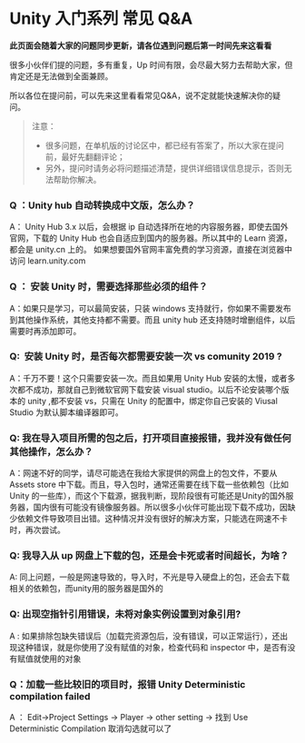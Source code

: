 # Unity 入门系列 常见 Q&A

**此页面会随着大家的问题同步更新，请各位遇到问题后第一时间先来这看看**

很多小伙伴们提的问题，多有重复，Up 时间有限，会尽最大努力去帮助大家，但肯定还是无法做到全面兼顾。

所以各位在提问前，可以先来这里看看常见Q&A，说不定就能快速解决你的疑问。



>注意：  
>* 很多问题，在单机版的讨论区中，都已经有答案了，所以大家在提问前，最好先翻翻评论；  
>* 另外，提问时请务必将问题描述清楚，提供详细错误信息提示，否则无法帮助你解决。


### Q ：Unity hub 自动转换成中文版，怎么办？

A： Unity Hub 3.x 以后，会根据 ip 自动选择所在地的内容服务器，即使去国外官网，下载的 Unity Hub 也会自适应到国内的服务器。所以其中的 Learn 资源，都会是 unity.cn 上的。
如果想要国外官网丰富免费的学习资源，直接在浏览器中访问 learn.unity.com

### Q ： 安装 Unity 时，需要选择那些必须的组件？
A：如果只是学习，可以最简安装，只装 windows 支持就行，你如果不需要发布到其他操作系统，其他支持都不需要。而且 unity hub 还支持随时增删组件，以后需要时再添加即可。

### Q:  安装 Unity 时，是否每次都需要安装一次 vs comunity 2019 ?
A：千万不要！这个只需要安装一次。而且如果用 Unity Hub 安装的太慢，或者多次都不成功，那就自己到微软官网下载安装 visual studio。以后不论安装哪个版本的 unity ,都不安装 vs，只需在 Unity 的配置中，绑定你自己安装的 Viusal Studio 为默认脚本编译器即可。

### Q: 我在导入项目所需的包之后，打开项目直接报错，我并没有做任何其他操作，怎么办？
A：网速不好的同学，请尽可能选在我给大家提供的网盘上的包文件，不要从 Assets store 中下载。而且，导入包时，通常还需要在线下载一些依赖包（比如 Unity 的一些库），而这个下载源，据我判断，现阶段很有可能还是Unity的国外服务器，国内很有可能没有镜像服务器。所以很多小伙伴可能出现下载不成功，因缺少依赖文件导致项目出错。这种情况并没有很好的解决方案，只能选在网速不卡时，再次尝试。

### Q: 我导入从 up 网盘上下载的包，还是会卡死或者时间超长，为啥？  
A: 同上问题，一般是网速导致的，导入时，不光是导入硬盘上的包，还会去下载相关的依赖包，而unity用的服务器是国外的

### Q: 出现空指针引用错误，未将对象实例设置到对象引用?
A : 如果排除包缺失错误后（加载完资源包后，没有错误，可以正常运行），还出现这种错误，就是你使用了没有赋值的对象，检查代码和 inspector 中，是否有没有赋值就使用的对象

### Q：加载一些比较旧的项目时，报错 Unity Deterministic compilation failed 
A ： Edit→Project Settings → Player -> other setting -> 找到 Use Deterministic Compilation 取消勾选就可以了
